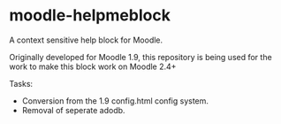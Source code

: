 moodle-helpmeblock
==================

A context sensitive help block for Moodle.

Originally developed for Moodle 1.9, this repository is being used for the work to make this block work on Moodle 2.4+

Tasks:
- Conversion from the 1.9 config.html config system.
- Removal of seperate adodb.